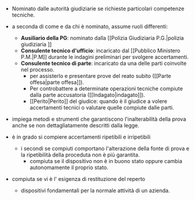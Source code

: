 

- Nominato dalle autorità giudiziarie se richieste particolari competenze tecniche.

- a seconda di come e da chi è nominato, assume ruoli differenti:
	- **Ausiliario della PG**: nominato dalla [[Polizia Giudiziaria P.G.|polizia giudiziaria ]]
	- **Consulente tecnico d'ufficio**: incaricato dal [[Pubblico Ministero P.M.|P.M]] durante le indagini preliminari per svolgere accertamenti.
	- **Consulente tecnico di parte**: incaricato da una delle parti coinvolte nel processo.
		- per assisterlo e presentare prove del reato subito ([[Parte offesa|parte offesa]]).
		- Per controbattere a determinate operazioni tecniche compiute dalla parte accusatoria ([[Indagato|indagato]]).
		- [[Perito|Perito]] del giudice: quando è il giudice a volere accertamenti tecnici o valutare quelle compiute dalle parti. 

- impiega metodi e strumenti che garantiscono l'inalterabilità della prova anche se non dettagliatamente descritti dalla legge.

- è in grado si compiere accertamenti ripetibili e irripetibili 
	- i secondi se compiuti comportano l'alterazione della fonte di prova e la ripetibilità della proceduta non è più garantita. 
		- compiuta se il dispositivo non è in buono stato oppure cambia autonomamente il proprio stato. 
- compiuta se vi è l' esigenza di restituzione del reperto
	- dispositivi fondamentali per la normale attività di un azienda.